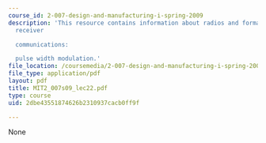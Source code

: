 ```yaml
---
course_id: 2-007-design-and-manufacturing-i-spring-2009
description: 'This resource contains information about radios and format of the radio
  receiver

  communications:

  pulse width modulation.'
file_location: /coursemedia/2-007-design-and-manufacturing-i-spring-2009/2dbe43551874626b2310937cacb0ff9f_MIT2_007s09_lec22.pdf
file_type: application/pdf
layout: pdf
title: MIT2_007s09_lec22.pdf
type: course
uid: 2dbe43551874626b2310937cacb0ff9f

---
```

None
